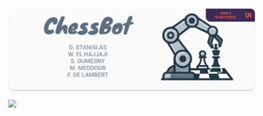 <p align="center">
<img src="https://raw.githubusercontent.com/apoleon33/chessRobot/refs/heads/master/doc/header.png">
</p>

![](https://tokei.rs/b1/github/apoleon33/chessRobot)
